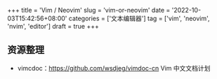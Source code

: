 +++
title = 'Vim / Neovim'
slug = 'vim-or-neovim'
date = '2022-10-03T15:42:56+08:00' 
categories = ['文本编辑器']
tag = ['vim', 'neovim', 'nvim', 'editor']
draft = true
+++

## 资源整理

- vimcdoc：<https://github.com/wsdjeg/vimdoc-cn> Vim 中文文档计划
